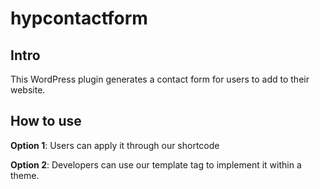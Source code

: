 # hypcontactform
## Intro
This WordPress plugin generates a contact form for users to add to their website.
## How to use

**Option 1**: Users can apply it through our shortcode

**Option 2**: Developers can use our template tag to implement it within a theme.
